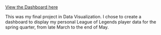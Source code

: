 [View the Dashboard here](https://oatlattejules.shinyapps.io/stat_302_final_project/)

This was my final project in Data Visualization. I chose to create a dashboard to display my personal League of Legends player data for the spring quarter, from late March to the end of May. 
